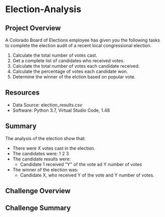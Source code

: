 # Election-Analysis
## Project Overview
A Colorado Board of Elections employee has given you the following tasks to complete the election audit of a recent local congressional election.

1. Calculate the total number of votes cast.
2. Get a complete list of candidates who received votes.
3. Calculate the total number of votes each candidate received.
4. Calculate the percentage of votes each candidate won.
5. Determine the winner of the elction based on popular vote.

## Resources
- Data Source: election_results.csv
- Software: Python 3.7, Virtual Studio Code, 1.48

## Summary
The analysis of the election show that:
- There were X votes cast in the election.
- The candidates were:
  1
  2
  3
- The candidate results were:
  - Candidate 1 received "Y" of the vote ad Y number of votes
- The winner of the election was:
  - Candidate X, who received Y of the vote and Y number of votes.
## Challenge Overview
## Challenge Summary
